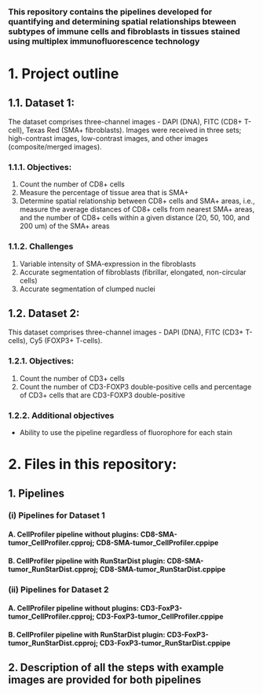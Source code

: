 ### This repository contains the pipelines developed for quantifying and determining spatial relationships bteween subtypes of immune cells and fibroblasts in tissues stained using multiplex immunofluorescence technology

# 1. Project outline

## 1.1. Dataset 1:
The dataset comprises three-channel images - DAPI (DNA), FITC (CD8+ T-cell), Texas Red (SMA+ fibroblasts). Images were received in three sets; high-contrast images, low-contrast images, and other images (composite/merged images).

### 1.1.1. Objectives:
1) Count the number of CD8+ cells
2) Measure the percentage of tissue area that is SMA+
3) Determine spatial relationship between CD8+ cells and SMA+ areas, i.e., measure the average distances of CD8+ cells from nearest SMA+ areas, and the number of CD8+ cells within a given distance (20, 50, 100, and 200 um) of the SMA+ areas

### 1.1.2. Challenges
1) Variable intensity of SMA-expression in the fibroblasts
2) Accurate segmentation of fibroblasts (fibrillar, elongated, non-circular cells)
3) Accurate segmentation of clumped nuclei

## 1.2. Dataset 2:
This dataset comprises three-channel images - DAPI (DNA), FITC (CD3+ T-cells), Cy5 (FOXP3+ T-cells).

### 1.2.1. Objectives:
1) Count the number of CD3+ cells
2) Count the number of CD3-FOXP3 double-positive cells and percentage of CD3+ cells that are CD3-FOXP3 double-positive

### 1.2.2. Additional objectives
 - Ability to use the pipeline regardless of fluorophore for each stain

# 2. Files in this repository:

## 1. Pipelines

### (i) Pipelines for Dataset 1
#### A. CellProfiler pipeline without plugins: CD8-SMA-tumor_CellProfiler.cpproj; CD8-SMA-tumor_CellProfiler.cppipe
#### B. CellProfiler pipeline with RunStarDist plugin: CD8-SMA-tumor_RunStarDist.cpproj; CD8-SMA-tumor_RunStarDist.cppipe

### (ii) Pipelines for Dataset 2
#### A. CellProfiler pipeline without plugins: CD3-FoxP3-tumor_CellProfiler.cpproj; CD3-FoxP3-tumor_CellProfiler.cppipe
#### B. CellProfiler pipeline with RunStarDist plugin: CD3-FoxP3-tumor_RunStarDist.cpproj; CD3-FoxP3-tumor_RunStarDist.cppipe

## 2. Description of all the steps with example images are provided for both pipelines
